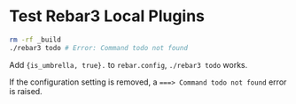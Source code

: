 Test Rebar3 Local Plugins
=====

```bash
rm -rf _build
./rebar3 todo # Error: Command todo not found
```


Add `{is_umbrella, true}.` to `rebar.config`, `./rebar3 todo` works.

If the configuration setting is removed, a `===> Command todo not found` error is raised.
